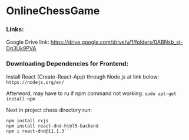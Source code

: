 # OnlineChessGame

### Links:

Google Drive link:
https://drive.google.com/drive/u/1/folders/0ABNxb_st-Dg3Uk9PVA


### Downloading Dependencies for Frontend:

Install React (Create-React-App) through Node.js at link below:
`https://nodejs.org/en/`
 
Afterword, may have to ru if npm command not working: 
`sudo apt-get install npm` 

Next in project chess directory run: 
```npm install chess.js
npm install rxjs
npm install react-dnd-html5-backend
npm i react-dnd@11.1.3```
